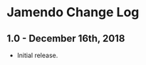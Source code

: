 Jamendo Change Log
======================

1.0 - December 16th, 2018
-------------------------

  * Initial release.
